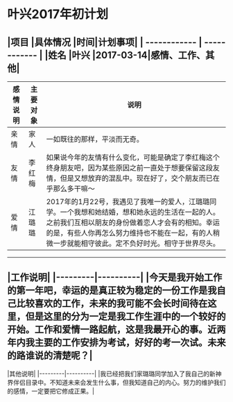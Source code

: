 # 叶兴2017年初计划
|项目   |具体情况   |时间|计划事项|
| ------------ | ------------ |
|姓名   |叶兴   |2017-03-14|感情、工作、其他|
---
|感情说明|主要对象|说明|
|--------|----------|---------|
|亲情|家人|一如既往的那样，平淡而无奇。|
|友情|李红梅|如果说今年的友情有什么变化，可能是确定了李红梅这个终身朋友吧，因为某些原因之前一直处于想要保留这段友情，但是又想放弃的混乱中。现在好了，交个朋友而已在乎那么多干嘛～|
|爱情|江璐璐|2017年的1月22号，我遇见了我唯一的爱人，江璐璐同学。一个我想和她结婚，想和她永远的生活在一起的人。之前我们互相以朋友的身份做着恋人才会有的相知。幸运的是，有些人你再怎么努力维持也不能在一起，有的人稍微一步就能相守彼此。定不负好时光。相守于世界尽头。|
---
|工作说明|
|---------|----------|
|今天是我开始工作的第一年吧，幸运的是真正较为稳定的一份工作是我自己比较喜欢的工作，未来的我可能不会长时间待在这里，但是这里的分为一定是我工作生涯中的一个较好的开始。工作和爱情一路起航，这是我最开心的事。近两年内我主要的工作安排为考试，好好的考一次试。未来的路谁说的清楚呢？|
---
|其他说明|
|---------|----------|
|我已经把我们家璐璐同学加入了我自己的新神界伴侣目录中。不知道未来会发生什么事，但我知道自己的内心。努力的维护我们的感情，一定要把它修成正果。|

